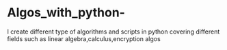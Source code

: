 # Algos_with_python-
I create different type of algorithms and scripts in python covering different fields such as linear algebra,calculus,encryption algos
